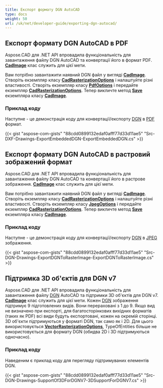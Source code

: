 ```yaml
---
title: Експорт формату DGN AutoCAD
type: docs
weight: 50
url: /uk/net/developer-guide/exporting-dgn-autocad/
---
```


## **Експорт формату DGN AutoCAD в PDF**

Aspose.CAD для .NET API впровадила функціональність для завантаження файлу DGN AutoCAD та конвертації його в формат PDF. [**CadImage**](https://reference.aspose.com/cad/net/aspose.cad.fileformats.cad/cadimage) клас служить для цієї мети.

Вам потрібно завантажити наявний DGN файл у вигляді [**CadImage**](https://reference.aspose.com/cad/net/aspose.cad.fileformats.cad/cadimage). Створіть екземпляр класу [**CadRasterizationOptions**](https://reference.aspose.com/cad/net/aspose.cad.imageoptions/cadrasterizationoptions) і налаштуйте різні властивості. Створіть екземпляр класу [**PdfOptions**](https://reference.aspose.com/cad/net/aspose.cad.imageoptions/pdfoptions) і передайте екземпляр [**CadRasterizationOptions**](https://reference.aspose.com/cad/net/aspose.cad.imageoptions/cadrasterizationoptions). Тепер викличте метод [**Save**](https://reference.aspose.com/cad/net/aspose.cad/image/methods/save/index) екземпляра класу [**CadImage**](https://reference.aspose.com/cad/net/aspose.cad.fileformats.cad/cadimage).

### Приклад коду

Наступне - це демонстрація коду для конвертації/експорту [DGN](https://docs.fileformat.com/cad/dgn/) в [PDF](https://docs.fileformat.com/pdf/) формат.

{{< gist "aspose-com-gists" "88cdd0899132edaf0afff77d33d11ae5" "Src-DXF-Drawings-ExportEmbeddedDGN-ExportEmbeddedDGN.cs" >}}

## **Експорт формату DGN AutoCAD в растровий зображений формат**

Aspose.CAD для .NET API впровадила функціональність для завантаження файлу DGN AutoCAD та конвертації його в растрове зображення. [**CadImage**](https://reference.aspose.com/cad/net/aspose.cad.fileformats.cad/cadimage) клас служить для цієї мети.

Вам потрібно завантажити наявний DGN файл у вигляді [**CadImage**](https://reference.aspose.com/cad/net/aspose.cad.fileformats.cad/cadimage).  Створіть екземпляр класу [**CadRasterizationOptions**](https://reference.aspose.com/cad/net/aspose.cad.imageoptions/cadrasterizationoptions) і налаштуйте різні властивості. Створіть екземпляр класу [**JpegOptions**](https://reference.aspose.com/cad/net/aspose.cad.imageoptions/jpegoptions) і передайте екземпляр [**CadRasterizationOptions**](https://reference.aspose.com/cad/net/aspose.cad.imageoptions/cadrasterizationoptions). Тепер викличте метод [**Save**](https://reference.aspose.com/cad/net/aspose.cad/image/methods/save/index) екземпляра класу [**CadImage**](https://reference.aspose.com/cad/net/aspose.cad.fileformats.cad/cadimage).

### Приклад коду

Наступне - це демонстрація коду для конвертації/експорту [DGN](https://docs.fileformat.com/cad/dgn/) в [JPEG](https://docs.fileformat.com/image/jpeg/) зображення.

{{< gist "aspose-com-gists" "88cdd0899132edaf0afff77d33d11ae5" "Src-DGN-Drawings-ExportDGNToRasterImage-ExportDGNToRasterImage.cs" >}}

## **Підтримка 3D об'єктів для DGN v7**

Aspose.CAD для .NET API впровадила функціональність для завантаження файлу [DGN](https://docs.fileformat.com/cad/dgn/) AutoCAD та підтримки 3D об'єктів для DGN v7. [**CadImage**](https://reference.aspose.com/cad/net/aspose.cad.fileformats.cad/cadimage) клас служить для цієї мети. Кожен [DGN](https://docs.fileformat.com/cad/dgn/) зображення підтримує 9 підготовлених видів. Вони перераховані з 1 до 9. Якщо вид не визначено при експорті, для багатосторінкових вихідних форматів (таких як PDF) всі види будуть експортовані, кожен на окремій сторінці. 3D об'єкти підтримуються у форматі DGN, так само як і 2D. Для цього використовується [**VectorRasterizationOptions**](https://reference.aspose.com/cad/net/aspose.cad.imageoptions/vectorrasterizationoptions), TypeOfEntities більше не використовується для формату DGN (обидва 2D і 3D підтримуються одночасно).

### Приклад коду

Наведеним є приклад коду для перегляду підтримуваних елементів DGN.

{{< gist "aspose-com-gists" "88cdd0899132edaf0afff77d33d11ae5" "Src-DGN-Drawings-SupportOf3DForDGNV7-3DSupportForDGNV7.cs" >}}
